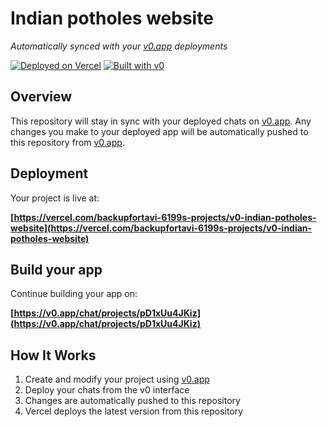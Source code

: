 # Indian potholes website

*Automatically synced with your [v0.app](https://v0.app) deployments*

[![Deployed on Vercel](https://img.shields.io/badge/Deployed%20on-Vercel-black?style=for-the-badge&logo=vercel)](https://vercel.com/backupfortavi-6199s-projects/v0-indian-potholes-website)
[![Built with v0](https://img.shields.io/badge/Built%20with-v0.app-black?style=for-the-badge)](https://v0.app/chat/projects/pD1xUu4JKiz)

## Overview

This repository will stay in sync with your deployed chats on [v0.app](https://v0.app).
Any changes you make to your deployed app will be automatically pushed to this repository from [v0.app](https://v0.app).

## Deployment

Your project is live at:

**[https://vercel.com/backupfortavi-6199s-projects/v0-indian-potholes-website](https://vercel.com/backupfortavi-6199s-projects/v0-indian-potholes-website)**

## Build your app

Continue building your app on:

**[https://v0.app/chat/projects/pD1xUu4JKiz](https://v0.app/chat/projects/pD1xUu4JKiz)**

## How It Works

1. Create and modify your project using [v0.app](https://v0.app)
2. Deploy your chats from the v0 interface
3. Changes are automatically pushed to this repository
4. Vercel deploys the latest version from this repository